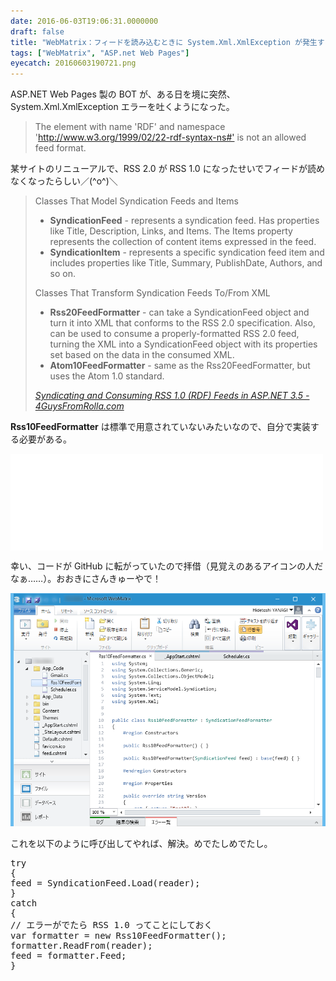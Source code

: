 ```yaml
---
date: 2016-06-03T19:06:31.0000000
draft: false
title: "WebMatrix：フィードを読み込むときに System.Xml.XmlException が発生する"
tags: ["WebMatrix", "ASP.net Web Pages"]
eyecatch: 20160603190721.png
---
```

<p>ASP.NET Web Pages 製の BOT が、ある日を境に突然、System.Xml.XmlException エラーを吐くようになった。</p>

<blockquote>
<p>The element with name 'RDF' and namespace '<a href="http://www.w3.org/1999/02/22-rdf-syntax-ns#'">http://www.w3.org/1999/02/22-rdf-syntax-ns#'</a> is not an allowed feed format. </p>

</blockquote>
<p>某サイトのリニューアルで、RSS 2.0 が RSS 1.0 になったせいでフィードが読めなくなったらしい／(^o^)＼</p>

<blockquote cite="http://www.4guysfromrolla.com/articles/031809-1.aspx">
<p>Classes That Model Syndication Feeds and Items</p>

<ul>
<li><b>SyndicationFeed</b> - represents a syndication feed. Has properties like Title, Description, Links, and Items. The Items property represents the collection of content items expressed in the feed.</li>
<li><b>SyndicationItem</b> - represents a specific syndication feed item and includes properties like Title, Summary, PublishDate, Authors, and so on.</li>
</ul><p>Classes That Transform Syndication Feeds To/From XML</p>

<ul>
<li><b>Rss20FeedFormatter</b> - can take a SyndicationFeed object and turn it into XML that conforms to the RSS 2.0 specification. Also, can be used to consume a properly-formatted RSS 2.0 feed, turning the XML into a SyndicationFeed object with its properties set based on the data in the consumed XML.</li>
<li><b>Atom10FeedFormatter</b> - same as the Rss20FeedFormatter, but uses the Atom 1.0 standard.</li>
</ul>
<cite><a href="http://www.4guysfromrolla.com/articles/031809-1.aspx">Syndicating and Consuming RSS 1.0 (RDF) Feeds in ASP.NET 3.5 - 4GuysFromRolla.com</a></cite>
</blockquote>
<p><b>Rss10FeedFormatter</b> は標準で用意されていないみたいなので、自分で実装する必要がある。</p><p><iframe src="//hatenablog-parts.com/embed?url=https%3A%2F%2Fgithub.com%2Fmono0926%2FReactivePinboard%2Fblob%2Fmaster%2FReactivePinboard.PCL%2FRss10FeedFormatter.cs" title="mono0926/ReactivePinboard" class="embed-card embed-webcard" scrolling="no" frameborder="0" style="display: block; width: 100%; height: 155px; max-width: 500px; margin: 10px 0px;"></iframe></p><p>幸い、コードが GitHub に転がっていたので拝借（見覚えのあるアイコンの人だなぁ……）。おおきにさんきゅーやで！</p><p><span itemscope itemtype="http://schema.org/Photograph"><img src="20160603190721.png" alt="f:id:daruyanagi:20160603190721p:plain" title="f:id:daruyanagi:20160603190721p:plain" class="hatena-fotolife" itemprop="image"></span></p><p>これを以下のように呼び出してやれば、解決。めでたしめでたし。</p>
<pre class="code lang-cs" data-lang="cs" data-unlink><span class="synStatement">try</span>
{
feed = SyndicationFeed.Load(reader);
}
<span class="synStatement">catch</span>
{
<span class="synComment">// エラーがでたら RSS 1.0 ってことにしておく</span>
var formatter = <span class="synStatement">new</span> Rss10FeedFormatter();
formatter.ReadFrom(reader);
feed = formatter.Feed;
}
</pre>